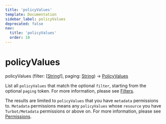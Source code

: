 ```yaml
---
title: 'policyValues'
template: Documentation
sidebar_label: policyValues
deprecated: false
nav:
  title: 'policyValues'
  order: 10
---
```


# policyValues

<div className="pb-4 font-roboto-slab text-lg"><span className="font-bold">policyValues</span> <span style={{'fontWeight':400,'fontSize':'0.85em'}}>(filter: [<a href="/guardrails/docs/reference/graphql/scalar/String">String</a>!], paging: <a href="/guardrails/docs/reference/graphql/scalar/String">String</a>) &rarr; <a href="/guardrails/docs/reference/graphql/object/PolicyValues">PolicyValues</a></span>
</div>



List all `policyValues` that match the optional `filter`, starting from the optional `paging` token. For more information, please see [Filters](https://turbot.com/guardrails/docs/reference/filter).

The results are limited to `policyValues` that you have `metadata` permissions to. `Metadata` permissions means any `policyValues` whose `resource` you have `Turbot/Metadata` permissions or above on. For more information, please see [Permissions](https://turbot.com/guardrails/docs/concepts/iam/permissions).